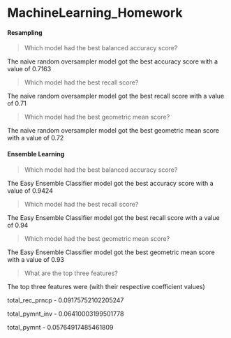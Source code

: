 # MachineLearning_Homework


#### Resampling



> Which model had the best balanced accuracy score?

  The naive random oversampler model got the best accuracy score with a value of 0.7163

> Which model had the best recall score?

  The naive random oversampler model got the best recall score with a value of 0.71

> Which model had the best geometric mean score?

  The naive random oversampler model got the best geometric mean score with a value of 0.72
  
  
  
#### Ensemble Learning 



> Which model had the best balanced accuracy score?
  
  The Easy Ensemble Classifier model got the best accuracy score with a value of 0.9424
  
> Which model had the best recall score?

  The Easy Ensemble Classifier model got the best recall score with a value of 0.94

> Which model had the best geometric mean score?

  The Easy Ensemble Classifier model got the best geometric mean score with a value of 0.93

> What are the top three features?

 The top three features were (with their respective coefficient values)

total_rec_prncp - 0.09175752102205247

total_pymnt_inv - 0.06410003199501778

total_pymnt - 0.05764917485461809

